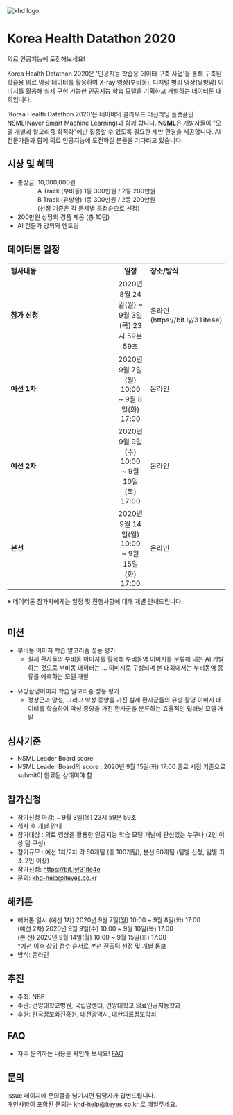 ![khd logo](https://user-images.githubusercontent.com/70007451/90865844-fbc4c900-e3cd-11ea-9fa9-bb1337b364b9.jpg)
# Korea Health Datathon 2020
의료 인공지능에 도전해보세요! <p>
Korea Health Datathon 2020은 '인공지능 학습용 데이터 구축 사업'을 통해 구축된 학습용 의료 영상 데이터를 활용하여 X-ray 영상(부비동), 디지털 병리 영상(유방암) 이미지를 활용해 실제 구현 가능한 인공지능 학습 모델을 기획하고 개발하는 데이터톤 대회입니다. <p>
‘Korea Health Datathon 2020’은 네이버의 클라우드 머신러닝 플랫폼인 NSML(Naver Smart Machine Learning)과 함께 합니다. <strong>[NSML](https://ai.nsml.navercorp.com/intro)</strong>은 개발자들이 "모델 개발과 알고리즘 최적화"에만 집중할 수 있도록 필요한 제반 환경을 제공합니다. 
AI 전문가들과 함께 의료 인공지능에 도전하실 분들을 기다리고 있습니다.
## 시상 및 혜택
- 총상금: 10,000,000원<br>
&emsp;&emsp;&emsp; A Track (부비동) 1등 300만원 / 2등 200만원<br>
&emsp;&emsp;&emsp; B Track (유방암) 1등 300만원 / 2등 200만원<br>
&emsp;&emsp;&emsp; (선정 기준은 각 문제별 득점순으로 선정)
- 200만원 상당의 경품 제공 (총 10팀)
- AI 전문가 강의와 멘토링
   
## 데이터톤 일정
<table class="tbl_schedule">
  <tr>
    <th style="text-align:left;width:50%">행사내용</th>
    <th style="text-align:center;width:15%">일정</th>
        <th style="text-align:left;width:35%">장소/방식</th>
  </tr>
  <tr>
    <td>
      <strong>참가 신청</strong><br>
    </td>
    <td style="text-align:center"> 2020년 8월 24일(월) ~ 9월 3일(목) 23시 59분 59초</td>
    <td> 온라인(https://bit.ly/31ite4e) </td>
  </tr>
  <tr>
    <td>
      <strong>예선 1차</strong><br>
    </td>
    <td style="text-align:center">2020년 9월 7일(월) 10:00 ~ 9월 8일(화) 17:00</td>
 <td> 온라인
    </td>
   </tr>
     <tr>
    <td>
      <strong>예선 2차</strong><br>
    </td>
    <td style="text-align:center">2020년 9월 9일(수) 10:00 ~ 9월 10일(목) 17:00</td>
 <td> 온라인
    </td>
   </tr>
     <tr>
    <td>
      <strong>본선</strong><br>
    </td>
    <td style="text-align:center">2020년 9월 14일(월) 10:00 ~ 9월 15일(화) 17:00</td>
 <td> 온라인
    </td>
   </tr>
</table>
※ 데이터톤 참가자에게는 일정 및 진행사항에 대해 개별 안내드립니다.<br><br>

## 미션
- 부비동 이미지 학습 알고리즘 성능 평가
  - 실제 환자들의 부비동 이미지를 활용해 부비동염 이미지를 분류해 내는 AI 개발하는 것으로 부비동 데이터는 ... 이미지로 구성되며 본 대회에서는 부비동염 종류를 예측하는 모델 개발<p>
- 유방촬영이미지 학습 알고리즘 성능 평가
  - 정상군과 양성, 그리고 악성 종양을 가진 실제 환자군들의 유방 촬영 이미지 데이터를 학습하여 악성 종양을 가진 환자군을 분류하는 효율적인 딥러닝 모델 개발

## 심사기준
- NSML Leader Board score
- NSML Leader Board의 score : 2020년 9월 15일(화) 17:00 종료 시점 기준으로 submit이 완료된 상태여야 함

## 참가신청
- 참가신청 마감:  ~ 9월 3일(목) 23시 59분 59초
- 심사 후 개별 안내
- 참가대상 : 의료 영상을 활용한 인공지능 학습 모델 개발에 관심있는 누구나 (2인 이상 팀 구성)
- 참가규모 : 예선 1차/2차 각 50개팀 (총 100개팀), 본선 50개팀 (팀별 신청, 팀별 최소 2인 이상)
- 참가신청: https://bit.ly/31ite4e
- 문의: khd-help@iteyes.co.kr  

## 해커톤 
- 해커톤 일시 
(예선 1차) 2020년 9월 7일(월) 10:00 ~ 9월 8일(화) 17:00 <br>
(예선 2차) 2020년 9월 9일(수) 10:00 ~ 9월 10일(목) 17:00 <br>
(본 선) 2020년 9월 14일(월) 10:00 ~ 9월 15일(화) 17:00 <br>
*예선 이후 상위 점수 순서로 본선 진출팀 선정 및 개별 통보
- 방식: 온라인

## 추진
- 주최: NBP 
- 주관: 건양대학교병원, 국립암센터, 건양대학교 의료인공지능학과
- 후원: 한국정보화진흥원, 대전광역시, 대한의료정보학회

## FAQ
- 자주 문의하는 내용을 확인해 보세요! [FAQ](https://github.com/khd2019/khd2019/blob/master/FAQ_G.md)

## 문의
issue 페이지에 문의글을 남기시면 담당자가 답변드립니다. <br>
개인사항이 포함된 문의는 khd-help@iteyes.co.kr 로 메일주세요. 
